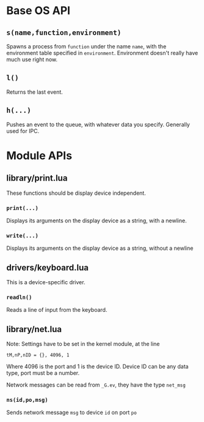 # Base OS API
## `s(name,function,environment)`
Spawns a process from `function` under the name `name`, with the environment table specified in `environment`. Environment doesn't really have much use right now.

## `l() `
Returns the last event.

## `h(...)`
Pushes an event to the queue, with whatever data you specify. Generally used for IPC.
# Module APIs
## library/print.lua
These functions should be display device independent.
### `print(...)`
Displays its arguments on the display device as a string, with a newline.
### `write(...)`
Displays its arguments on the display device as a string, without a newline
## drivers/keyboard.lua
This is a device-specific driver.
### `readln()`
Reads a line of input from the keyboard.
## library/net.lua
Note: Settings have to be set in the kernel module, at the line
```
tM,nP,nID = {}, 4096, 1
```
Where 4096 is the port and 1 is the device ID. Device ID can be any data type, port must be a number.

Network messages can be read from `_G.ev`, they have the type `net_msg`
### `ns(id,po,msg)`
Sends network message `msg` to device `id` on port `po`

